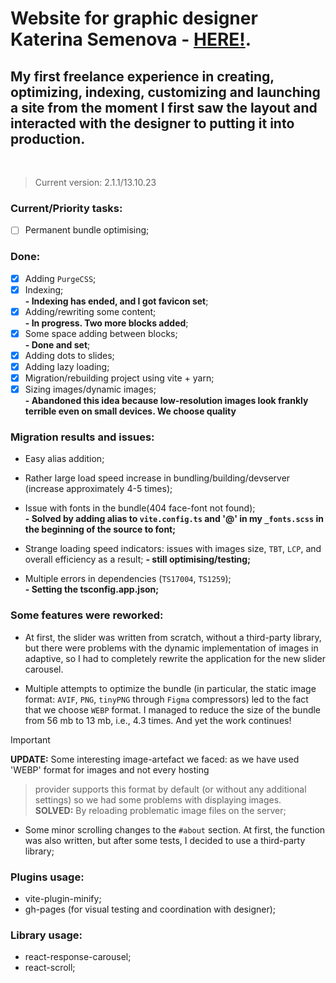 # Website for graphic designer **Katerina Semenova** - [HERE!](https://katerinasemenova.ru).

## My first freelance experience in creating, optimizing, indexing, customizing and launching a site from the moment I first saw the layout and interacted with the designer to putting it into production.

<br />

> Current version: 2.1.1/13.10.23

### Current/Priority tasks:

- [ ] Permanent bundle optimising;

### Done:

- [X] Adding `PurgeCSS`;
- [X] Indexing;<br>
  <b> - Indexing has ended, and I got favicon set</b>;
- [X] Adding/rewriting some content;<br>
  <b>- In progress. Two more blocks added</b>;
- [X] Some space adding between blocks;<br>
  <b> - Done and set</b>;
- [X] Adding dots to slides;<br>
- [X] Adding lazy loading;
- [X] Migration/rebuilding project using vite + yarn;
- [X] Sizing images/dynamic images;<br>
  <b> - Abandoned this idea because low-resolution images look frankly terrible even on small devices. We choose
  quality</b>

### Migration results and issues:

* Easy alias addition;<br>
* Rather large load speed increase in bundling/building/devserver (increase approximately 4-5 times);<br>
* Issue with fonts in the bundle(404 face-font not found);<br>
  <b>- Solved by adding alias to `vite.config.ts` and '@' in my `_fonts.scss` in the beginning of the source to
  font;</b><br>

* Strange loading speed indicators: issues with images size, `TBT`, `LCP`, and overall efficiency as a result;
  <b>- still optimising/testing;</b><br>

* Multiple errors in dependencies (`TS17004`, `TS1259`);<br>
  <b>- Setting the tsconfig.app.json;</b><br>

### Some features were reworked:

* At first, the slider was written from scratch, without a third-party library, but there were problems with the dynamic
  implementation of images in adaptive, so I had to completely rewrite the application for the new slider carousel.

* Multiple attempts to optimize the bundle (in particular, the static image format: `AVIF`, `PNG`, `tinyPNG`
  through `Figma`
  compressors) led to the fact that we choose `WEBP` format. I managed to reduce the size of the bundle from 56 mb
  to 13 mb, i.e., 4.3 times. And yet the work continues!

> [!IMPORTANT]
**UPDATE:** Some interesting image-artefact we faced: as we have used 'WEBP' format for images and not every hosting
> provider supports this format by default (or without any additional settings) so we had some problems with displaying
> images.<BR>**SOLVED:** By reloading problematic image files on the server;

* Some minor scrolling changes to the `#about` section. At first, the function was also written, but after some tests, I
  decided to use a third-party library;

### Plugins usage:

* vite-plugin-minify;
* gh-pages (for visual testing and coordination with designer);

### Library usage:

* react-response-carousel;
* react-scroll;